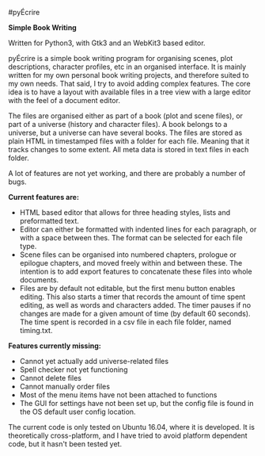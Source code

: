 #pyÉcrire

**Simple Book Writing**

Written for Python3, with Gtk3 and an WebKit3 based editor.

pyÉcrire is a simple book writing program for organising scenes, plot descriptions, character profiles, etc in an
organised interface. It is mainly written for my own personal book writing projects, and therefore suited to my own
needs. That said, I try to avoid adding complex features. The core idea is to have a layout with available files in a
tree view with a large editor with the feel of a document editor.

The files are organised either as part of a book (plot and scene files), or part of a universe (history and character
files). A book belongs to a universe, but a universe can have several books. The files are stored as plain HTML in
timestamped files with a folder for each file. Meaning that it tracks changes to some extent. All meta data is stored
in text files in each folder.

A lot of features are not yet working, and there are probably a number of bugs.

**Current features are:**

* HTML based editor that allows for three heading styles, lists and preformatted text.
* Editor can either be formatted with indented lines for each paragraph, or with a space between thes. The format can
  be selected for each file type.
* Scene files can be organised into numbered chapters, prologue or epilogue chapters, and moved freely within and
  between these. The intention is to add export features to concatenate these files into whole documents.
* Files are by default not editable, but the first menu button enables editing. This also starts a timer that records
  the amount of time spent editing, as well as words and characters added. The timer pauses if no changes are made for
  a given amount of time (by default 60 seconds). The time spent is recorded in a csv file in each file folder, named
  timing.txt.

**Features currently missing:**

* Cannot yet actually add universe-related files
* Spell checker not yet functioning
* Cannot delete files
* Cannot manually order files
* Most of the menu items have not been attached to functions
* The GUI for settings have not been set up, but the config file is found in the OS default user config location.

The current code is only tested on Ubuntu 16.04, where it is developed. It is theoretically cross-platform, and I have
tried to avoid platform dependent code, but it hasn't been tested yet.

